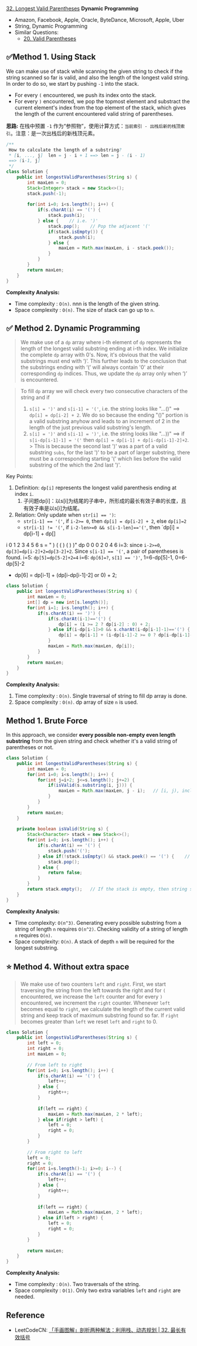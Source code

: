 [32. Longest Valid Parentheses](https://leetcode.com/problems/longest-valid-parentheses/)   **Dynamic Programming**

* Amazon, Facebook, Apple, Oracle, ByteDance, Microsoft, Apple, Uber
* String, Dynamic Programming
* Similar Questions:
    * [20. Valid Parentheses](https://leetcode.com/problems/valid-parentheses/)


## ✅Method 1. Using Stack
We can make use of stack while scanning the given string to check if the string scanned so far is valid, and also the length of the longest valid string.
In order to do so, we start by pushing `-1` into the stack.

* For every `(` encountered, we push its index onto the stack.
* For every `)` encountered, we pop the topmost element and substract the current element's index from the top element of the stack, which gives the length of the current encountered valid string of parentheses.

**思路:** 在栈中预置 `-1` 作为“参照物”，使用计算方式：`当前索引 - 出栈后新的栈顶索引`。注意：是一次出栈后的新栈顶元素。
```java
/**
 How to calculate the length of a substring?
 * [i, ..., j]  len = j - i + 1 ==> len = j - (i - 1)
 ==> (i-1, j]
 */
class Solution {
    public int longestValidParentheses(String s) {
        int maxLen = 0;
        Stack<Integer> stack = new Stack<>();
        stack.push(-1);
        
        for(int i=0; i<s.length(); i++) {
            if(s.charAt(i) == '(') {
                stack.push(i);
            } else {    // i.e. ')'
                stack.pop();    // Pop the adjacent '('
                if(stack.isEmpty()) {
                    stack.push(i);
                } else {
                    maxLen = Math.max(maxLen, i - stack.peek());
                }
            }
        }
        return maxLen;
    }
}
```
**Complexity Analysis:**
* Time complexity : `O(n)`. nnn is the length of the given string.
* Space complexity : `O(n)`. The size of stack can go up to `n`.


## ✅ Method 2. Dynamic Programming
> We make use of a `dp` array where i-th element of `dp` represents the length of the longest valid substring ending at i-th index.
> We initialize the complete `dp` array with 0's.
> Now, it's obvious that the valid substrings must end with ‘)’.
> This further leads to the conclusion that the substrings ending with ‘(’ will always contain '0' at their corresponding `dp` indices.
> Thus, we update the `dp` array only when ‘)’ is encountered.

> To fill `dp` array we will check every two consecutive characters of the string and if
> 1. `s[i] = ')'` and `s[i-1] = '('`, i.e. the string looks like "...()" ==> `dp[i] = dp[i-2] + 2`. We do so because the ending "()" portion is a valid substring anyhow and leads to an increment of 2 in the length of the just previous valid substring's length.
> 2. `s[i] = ')'` and `s[i-1] = ')'`, i.e. the string looks like "...))" ==> if `s[i-dp[i-1]-1] = '('` then `dp[i] = dp[i-1] + dp[i-dp[i-1]-2]+2`.
     > This is because the second last ')' was a part of a valid substring `subs`, for the last ')' to be a part of larger substring, there must be a corresponding starting '(' which lies before the valid substring of the which the 2nd last ')'.

Key Points:
1. Definition: `dp[i]` represents the longest valid parenthesis ending at index `i`.
    1. 子问题dp[i]：以s[i]为结尾的子串中，所形成的最长有效子串的长度，且有效子串是以s[i]为结尾。
2. Relation: Only update when `str[i] == ')`:
    * `str[i-1] == '('`, if `i-2>= 0`, then `dp[i] = dp[i-2] + 2`, else `dp[i]=2`
    * `str[i-1] != '('`, if `i-2-len>=0 && s[i-1-len]=='('`, then `dp[i] = dp[i-1] + dp[]

i     0 1 2 3 4 5 6
s = " ) ( ( ) ( ) )"
dp    0 0 0 2 0 4 6
i=3: since `i-2>=0`, `dp[3]=dp[i-2]+2=dp[3-2]+2`. Since `s[i-1] == '('`, a pair of parentheses is found.
i=5: `dp[5]=dp[5-2]+2=4`
i=6: `dp[6]=?`, `s[1] == ')'`, 1=6-dp[5]-1, 0=6-dp[5]-2
* dp[6] = dp[i-1] + (dp[i-dp[i-1]-2] or 0) + 2;

```java
class Solution {
    public int longestValidParentheses(String s) {
        int maxLen = 0;
        int[] dp = new int[s.length()];
        for(int i=1; i<s.length(); i++) {
            if(s.charAt(i) == ')') {
                if(s.charAt(i-1)=='(') {
                    dp[i] = (i >= 2 ? dp[i-2] : 0) + 2;
                } else if(i-dp[i-1]>0 && s.charAt(i-dp[i-1]-1)=='(') {
                    dp[i] = dp[i-1] + (i-dp[i-1]-2 >= 0 ? dp[i-dp[i-1]-2] : 0) + 2;
                }
                maxLen = Math.max(maxLen, dp[i]);
            }
        }
        return maxLen;
    }
}
```
**Complexity Analysis:**
1. Time complexity : `O(n)`. Single traversal of string to fill dp array is done.
2. Space complexity : `O(n)`. dp array of size `n` is used.



## Method 1. Brute Force
In this approach, we consider **every possible non-empty even length substring** from the given string and check whether it's a valid string of parentheses or not.

```java
class Solution {
    public int longestValidParentheses(String s) {
        int maxLen = 0;
        for(int i=0; i<s.length(); i++) {
            for(int j=i+2; j<=s.length(); j+=2) {
                if(isValid(s.substring(i, j))) {
                    maxLen = Math.max(maxLen, j - i);   // [i, j), includes i and excludes j
                }
            }
        }
        return maxLen;
    }
    
    private boolean isValid(String s) {
        Stack<Character> stack = new Stack<>();
        for(int i=0; i<s.length(); i++) {
            if(s.charAt(i) == '(') {
                stack.push('(');
            } else if(!stack.isEmpty() && stack.peek() == '(') {    // When facing ')', pop out the invalid '('
                stack.pop();
            } else {
                return false;
            }
        }
        return stack.empty();   // If the stack is empty, then string s is a valid parentheses
    }
}
```

**Complexity Analysis:**
* Time complexity: `O(n^3)`. Generating every possible substring from a string of length `n` requires `O(n^2)`. Checking validity of a string of length `n` requires `O(n)`.
* Space complexity: `O(n)`. A stack of depth `n` will be required for the longest substring. 

    
## ⭐ Method 4. Without extra space
> We make use of two counters `left` and `right`. 
> First, we start traversing the string from the left towards the right and for `(` encountered, we increase the `left` counter and for every `)` encountered, we increment the `right` counter. 
> Whenever `left` becomes equal to `right`, we calculate the length of the current valid string and keep track of maximum substring found so far.
> If `right` becomes greater than `left` we reset `left` and `right` to 0.

```java
class Solution {
    public int longestValidParentheses(String s) {
        int left = 0;
        int right = 0;
        int maxLen = 0;
        
        // From left to right
        for(int i=0; i<s.length(); i++) {
            if(s.charAt(i) == '(') {
                left++;
            } else {
                right++;
            }
            
            if(left == right) {
                maxLen = Math.max(maxLen, 2 * left);
            } else if(right > left) {
                left = 0;
                right = 0;
            }
        }
        
        // From right to left
        left = 0;
        right = 0;
        for(int i=s.length()-1; i>=0; i--) {
            if(s.charAt(i) == '(') {
                left++;
            } else {
                right++;
            }
            
            if(left == right) {
                maxLen = Math.max(maxLen, 2 * left);
            } else if(left > right) {
                left = 0;
                right = 0;
            }
        }
        
        return maxLen;
    }
}
```

**Complexity Analysis:**
* Time complexity : `O(n)`. Two traversals of the string.
* Space complexity : `O(1)`. Only two extra variables `left` and `right` are needed.


## Reference
* LeetCodeCN: [「手画图解」剖析两种解法：利用栈、动态规划 | 32. 最长有效括号](https://leetcode.cn/problems/longest-valid-parentheses/solutions/314827/shou-hua-tu-jie-zhan-de-xiang-xi-si-lu-by-hyj8/)